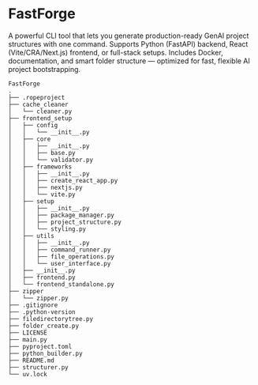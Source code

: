 # FastForge

A powerful CLI tool that lets you generate production-ready GenAI project structures with one command. Supports Python (FastAPI) backend, React (Vite/CRA/Next.js) frontend, or full-stack setups. Includes Docker, documentation, and smart folder structure — optimized for fast, flexible AI project bootstrapping.

```
FastForge
.
├── .ropeproject
├── cache_cleaner
│   └── cleaner.py
├── frontend_setup
│   ├── config
│   │   └── __init__.py
│   ├── core
│   │   ├── __init__.py
│   │   ├── base.py
│   │   └── validator.py
│   ├── frameworks
│   │   ├── __init__.py
│   │   ├── create_react_app.py
│   │   ├── nextjs.py
│   │   └── vite.py
│   ├── setup
│   │   ├── __init__.py
│   │   ├── package_manager.py
│   │   ├── project_structure.py
│   │   └── styling.py
│   ├── utils
│   │   ├── __init__.py
│   │   ├── command_runner.py
│   │   ├── file_operations.py
│   │   └── user_interface.py
│   ├── __init__.py
│   ├── frontend.py
│   └── frontend_standalone.py
├── zipper
│   └── zipper.py
├── .gitignore
├── .python-version
├── filedirectorytree.py
├── folder_create.py
├── LICENSE
├── main.py
├── pyproject.toml
├── python_builder.py
├── README.md
├── structurer.py
└── uv.lock
```
